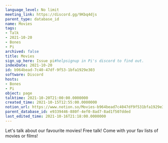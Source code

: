 ```yaml
---
language_level: No limit
meeting_link: https://discord.gg/9Kbq4djs
parent_type: database_id
name: Movies
tags:
- Talk
- 2021-10-20
- Bones
- Pi
archived: false
title: Movies
sign_up_here: Issue pi#helpsignup in Pi's discord to find out.
indexDate: 2021-10-20
id: b964bead-7c40-47df-9f53-1bfa1929e303
software: Discord
hosts:
- Bones
- Pi
object: page
talktime: 2021-10-20T21:00:00.0000000
created_time: 2021-10-15T12:55:00.0000000
notion_url: https://www.notion.so/Movies-b964bead7c4047df9f531bfa1929e303
parent_database_id: e9339446-880f-4ef0-8ad7-8ad1f507dded
last_edited_time: 2021-10-16T21:18:00.0000000
---
```


Let's talk about our favourite movies!
Free talk! Come with your fav lists of movies or films!


